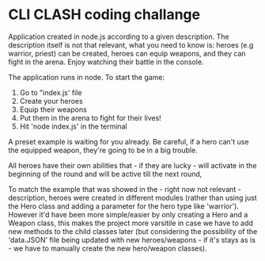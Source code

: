 # CLI CLASH coding challange

Application created in node.js according to a given description. The description itself is not that relevant, what you need to know is: heroes (e.g warrior, priest) can be created, heroes can equip weapons, and they can fight in the arena. Enjoy watching their battle in the console.

The application runs in node.
To start the game:

1. Go to "index.js' file
2. Create your heroes
3. Equip their weapons
4. Put them in the arena to fight for their lives!
5. Hit 'node index.js' in the terminal

A preset example is waiting for you already.
Be careful, if a hero can't use the equipped weapon, they're going to be in a big trouble.

All heroes have their own abilities that - if they are lucky - will activate in the beginning of the round and will be active till the next round,

To match the example that was showed in the - right now not relevant - description, heroes were created in different modules (rather than using just the Hero class and adding a parameter for the hero type like 'warrior'). However it'd have been more simple/easier by only creating a Hero and a Weapon class, this makes the project more varsitile in case we have to add new methods to the child classes later (but considering the possibility of the 'data.JSON' file being updated with new heroes/weapons - if it's stays as is - we have to manually create the new hero/weapon classes).
